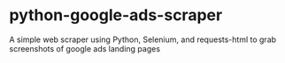 # python-google-ads-scraper
A simple web scraper using Python, Selenium, and requests-html to grab screenshots of google ads landing pages
